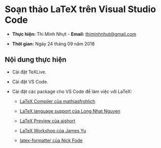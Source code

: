 # Soạn thảo LaTeX trên Visual Studio Code

* **Thực hiện:** Thi Minh Nhựt - **Email:** thiminhnhut@gmail.com

* **Thời gian:** Ngày 24 tháng 09 năm 2018

## Nội dung thực hiện

* Cài đặt TeXLive.

* Cài đặt VS Code.

* Cài đặt các package cho VS Code để làm việc với LaTeX:

  * [LaTeX Compiler của mathiasfrohlich](https://marketplace.visualstudio.com/items?itemName=mathiasfrohlich.latexcompile)

  * [LaTeX language support của Long Nhat Nguyen](https://marketplace.visualstudio.com/items?itemName=torn4dom4n.latex-support)

  * [LaTeX Preview của ajshort](https://marketplace.visualstudio.com/items?itemName=ajshort.latex-preview)

  * [LaTeX Workshop của James Yu](https://marketplace.visualstudio.com/items?itemName=James-Yu.latex-workshop)

  * [latex-formatter của Nick Fode](https://marketplace.visualstudio.com/items?itemName=nickfode.latex-formatter)